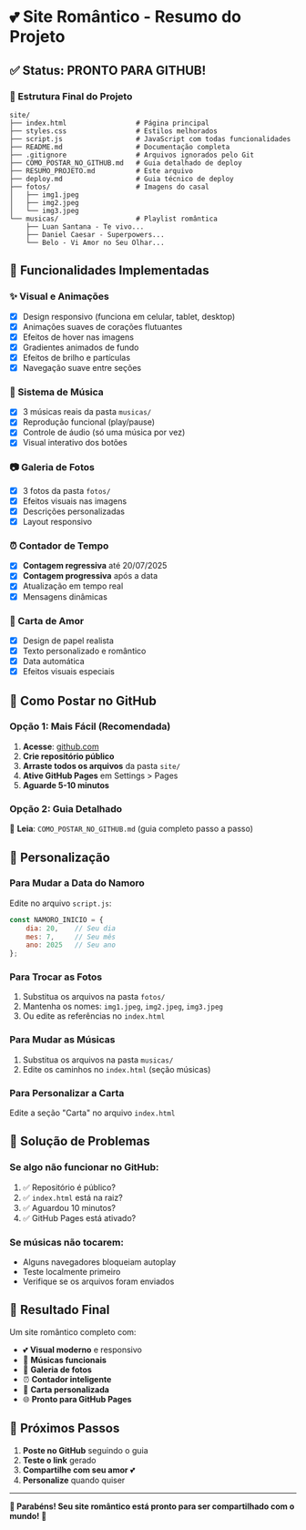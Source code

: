 # 💕 Site Romântico - Resumo do Projeto

## ✅ Status: PRONTO PARA GITHUB!

### 📁 Estrutura Final do Projeto
```
site/
├── index.html                 # Página principal
├── styles.css                 # Estilos melhorados
├── script.js                  # JavaScript com todas funcionalidades
├── README.md                  # Documentação completa
├── .gitignore                 # Arquivos ignorados pelo Git
├── COMO_POSTAR_NO_GITHUB.md   # Guia detalhado de deploy
├── RESUMO_PROJETO.md          # Este arquivo
├── deploy.md                  # Guia técnico de deploy
├── fotos/                     # Imagens do casal
│   ├── img1.jpeg
│   ├── img2.jpeg
│   └── img3.jpeg
└── musicas/                   # Playlist romântica
    ├── Luan Santana - Te vivo...
    ├── Daniel Caesar - Superpowers...
    └── Belo - Vi Amor no Seu Olhar...
```

## 🎯 Funcionalidades Implementadas

### ✨ Visual e Animações
- [x] Design responsivo (funciona em celular, tablet, desktop)
- [x] Animações suaves de corações flutuantes
- [x] Efeitos de hover nas imagens
- [x] Gradientes animados de fundo
- [x] Efeitos de brilho e partículas
- [x] Navegação suave entre seções

### 🎵 Sistema de Música
- [x] 3 músicas reais da pasta `musicas/`
- [x] Reprodução funcional (play/pause)
- [x] Controle de áudio (só uma música por vez)
- [x] Visual interativo dos botões

### 📷 Galeria de Fotos
- [x] 3 fotos da pasta `fotos/`
- [x] Efeitos visuais nas imagens
- [x] Descrições personalizadas
- [x] Layout responsivo

### ⏰ Contador de Tempo
- [x] **Contagem regressiva** até 20/07/2025
- [x] **Contagem progressiva** após a data
- [x] Atualização em tempo real
- [x] Mensagens dinâmicas

### 💌 Carta de Amor
- [x] Design de papel realista
- [x] Texto personalizado e romântico
- [x] Data automática
- [x] Efeitos visuais especiais

## 🚀 Como Postar no GitHub

### Opção 1: Mais Fácil (Recomendada)
1. **Acesse**: [github.com](https://github.com)
2. **Crie repositório público**
3. **Arraste todos os arquivos** da pasta `site/`
4. **Ative GitHub Pages** em Settings > Pages
5. **Aguarde 5-10 minutos**

### Opção 2: Guia Detalhado
📖 **Leia**: `COMO_POSTAR_NO_GITHUB.md` (guia completo passo a passo)

## 🎨 Personalização

### Para Mudar a Data do Namoro
Edite no arquivo `script.js`:
```javascript
const NAMORO_INICIO = {
    dia: 20,    // Seu dia
    mes: 7,     // Seu mês
    ano: 2025   // Seu ano
};
```

### Para Trocar as Fotos
1. Substitua os arquivos na pasta `fotos/`
2. Mantenha os nomes: `img1.jpeg`, `img2.jpeg`, `img3.jpeg`
3. Ou edite as referências no `index.html`

### Para Mudar as Músicas
1. Substitua os arquivos na pasta `musicas/`
2. Edite os caminhos no `index.html` (seção músicas)

### Para Personalizar a Carta
Edite a seção "Carta" no arquivo `index.html`

## 🔧 Solução de Problemas

### Se algo não funcionar no GitHub:
1. ✅ Repositório é público?
2. ✅ `index.html` está na raiz?
3. ✅ Aguardou 10 minutos?
4. ✅ GitHub Pages está ativado?

### Se músicas não tocarem:
- Alguns navegadores bloqueiam autoplay
- Teste localmente primeiro
- Verifique se os arquivos foram enviados

## 🎉 Resultado Final

Um site romântico completo com:
- 💕 **Visual moderno** e responsivo
- 🎵 **Músicas funcionais**
- 📸 **Galeria de fotos**
- ⏰ **Contador inteligente**
- 💌 **Carta personalizada**
- 🌐 **Pronto para GitHub Pages**

## 💝 Próximos Passos

1. **Poste no GitHub** seguindo o guia
2. **Teste o link** gerado
3. **Compartilhe com seu amor** 💕
4. **Personalize** quando quiser

---

**🎊 Parabéns! Seu site romântico está pronto para ser compartilhado com o mundo! 🎊**
